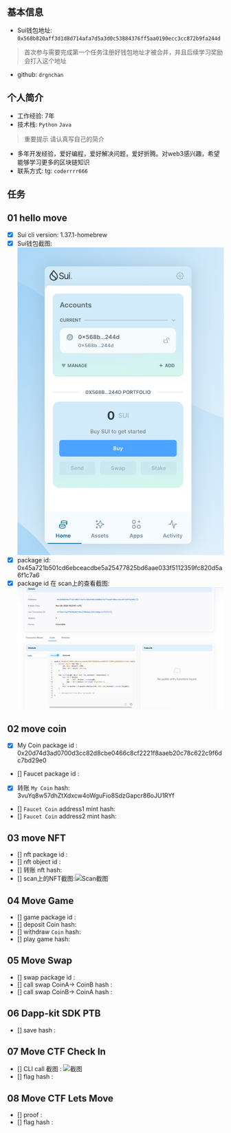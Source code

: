 ## 基本信息
- Sui钱包地址: `0x568b820aff3d1d8d714afa7d5a3d0c53884376ff5aa0190ecc3cc872b9fa244d`
> 首次参与需要完成第一个任务注册好钱包地址才被合并，并且后续学习奖励会打入这个地址
- github: `drgnchan`

## 个人简介
- 工作经验: 7年
- 技术栈: `Python` `Java`
> 重要提示 请认真写自己的简介
- 多年开发经验，爱好编程，爱好解决问题，爱好折腾。对web3感兴趣，希望能够学习更多的区块链知识
- 联系方式: tg: `coderrrr666` 

## 任务

##   01 hello move  
- [x] Sui cli version: 1.37.1-homebrew
- [x] Sui钱包截图: ![Sui钱包截图](./co-learn-2411/images/sui-wallet.png)
- [x] package id: 0x45a721b501cd6ebceacdbe5a25477825bd6aae033f5112359fc820d5a6f1c7a6
- [x] package id 在 scan上的查看截图:![Scan截图](./co-learn-2411/images/package_view.png)

##   02 move coin
- [x] My Coin package id : 0x20d74d3ad0700d3cc82d8cbe0466c8cf2221f8aaeb20c78c622c9f6dc7bd29e0
- [] Faucet package id : 
- [x] 转账 `My Coin` hash: 3vuYq8w57dhZtXdxcw4oWguFio8SdzGapcr86oJU1RYf
- [] `Faucet Coin` address1 mint hash:
- [] `Faucet Coin` address2 mint hash:

##   03 move NFT
- [] nft package id :
- [] nft object id : 
- [] 转账 nft  hash:
- [] scan上的NFT截图:![Scan截图](./images/你的图片地址)

##   04 Move Game
- [] game package id :
- [] deposit Coin hash:
- [] withdraw `Coin` hash:
- [] play game hash:

##   05 Move Swap
- [] swap package id :
- [] call swap CoinA-> CoinB  hash :
- [] call swap CoinB-> CoinA  hash :

##   06 Dapp-kit SDK PTB
- [] save hash :

##   07 Move CTF Check In
- [] CLI call 截图 : ![截图](./images/你的图片地址)
- [] flag hash :

##   08 Move CTF Lets Move
- [] proof : 
- [] flag hash :
